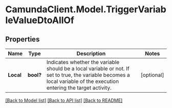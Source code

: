 # CamundaClient.Model.TriggerVariableValueDtoAllOf
## Properties

Name | Type | Description | Notes
------------ | ------------- | ------------- | -------------
**Local** | **bool?** | Indicates whether the variable should be a local variable or not. If set to true, the variable becomes a local variable of the execution entering the target activity. | [optional] 

[[Back to Model list]](../README.md#documentation-for-models) [[Back to API list]](../README.md#documentation-for-api-endpoints) [[Back to README]](../README.md)

